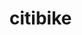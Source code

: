 # citibike


[analysis-1]: https://towardsdatascience.com/exploring-the-effects-of-the-pandemic-on-nyc-bike-share-usage-ab79f67ac2df
